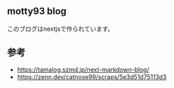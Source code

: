 ## motty93 blog
このブログはnextjsで作られています。

## 参考
- https://tamalog.szmd.jp/next-markdown-blog/
- https://zenn.dev/catnose99/scraps/5e3d51d75113d3
